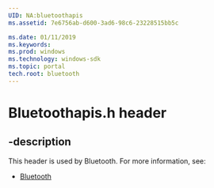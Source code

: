 ```yaml
---
UID: NA:bluetoothapis
ms.assetid: 7e6756ab-d600-3ad6-98c6-23228515bb5c

ms.date: 01/11/2019
ms.keywords: 
ms.prod: windows
ms.technology: windows-sdk
ms.topic: portal
tech.root: bluetooth
---
```


# Bluetoothapis.h header


## -description


This header is used by Bluetooth. For more information, see:

- [Bluetooth](../_bluetooth/index.md)

